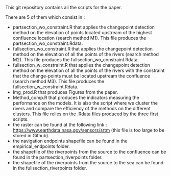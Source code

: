 This git repository contains all the scripts for the paper.

There are 5 of them which consist in : 

- partsection_wo_constraint.R that applies the changepoint detection method on the elevation of points located upstream of the highest confluence location (search method M1). This file produces the partsection_wo_constraint.Rdata.
- fullsection_wo_constraint.R that applies the changepoint detection method on the elevation of all the points of the rivers (search method M2). This file produces the fullsection_wo_constraint.Rdata.
- fullsection_w_constraint.R that applies the changepoint detection method on the elevation of all the points of the rivers with the constraint that the change-points must be located upstream the confluence (search method M3). This file produces the fullsection_w_constraint.Rdata.
- Img_prod.R that produces Figures from the paper.
- Method_comp.R that produces the indicators measuring the performance on the models. It is also the script where we cluster the rivers and compare the efficiency of the methods on the different clusters. This file relies on the .Rdata files produced by the three first scripts.
- the raster can be found at the following link : https://www.earthdata.nasa.gov/sensors/srtm (this file is too large to be stored in Github).
- the navigation endpoints shapefile can be found in the empirical_endpoints folder.
- the shapefile of the riverpoints from the source to the confluence can be found in the partsection_riverpoints folder.
- the shapefile of the riverpoints from the source to the sea can be found in the fullsection_riverpoints folder. 
